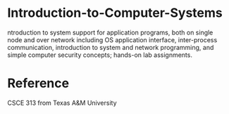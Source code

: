 # Introduction-to-Computer-Systems
ntroduction to system support for application programs, both on single node and over network including OS application interface, inter-process communication, introduction to system and network programming, and simple computer security concepts; hands-on lab assignments.

# Reference
CSCE 313 from Texas A&M University
